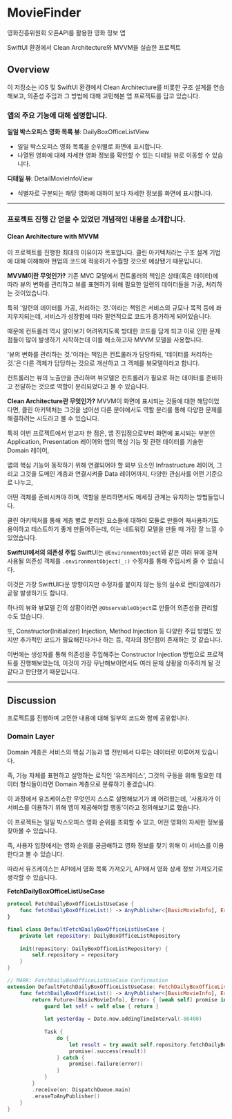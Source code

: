 #  MovieFinder
영화진흥위원회 오픈API를 활용한 영화 정보 앱

SwiftUI 환경에서 Clean Architecture와 MVVM을 실습한 프로젝트

## Overview
이 저장소는 iOS 및 SwiftUI 환경에서 Clean Architecture를 비롯한 구조 설계를 연습해보고, 의존성 주입과 그 방법에 대해 고민해본 앱 프로젝트를 담고 있습니다.

### 앱의 주요 기능에 대해 설명합니다.

**일일 박스오피스 영화 목록 뷰**: DailyBoxOfficeListView
* 일일 박스오피스 영화 목록을 순위별로 화면에 표시합니다.
* 나열된 영화에 대해 자세한 영화 정보를 확인할 수 있는 디테일 뷰로 이동할 수 있습니다.

**디테일 뷰**: DetailMovieInfoView
* 식별자로 구분되는 해당 영화에 대하여 보다 자세한 정보를 화면에 표시합니다.

---

### 프로젝트 진행 간 얻을 수 있었던 개념적인 내용을 소개합니다.

#### Clean Architecture with MVVM
이 프로젝트를 진행한 최대의 이유이자 목표입니다. 클린 아키텍처라는 구조 설계 기법에 대해 이해해야 현업의 코드에 적응하기 수월할 것으로 예상됐기 때문입니다.

**MVVM이란 무엇인가?**
기존 MVC 모델에서 컨트롤러의 책임은 상태(혹은 데이터)에 따라 뷰의 변화를 관리하고 뷰를 표현하기 위해 필요한 일련의 데이터들을 가공, 처리하는 것이었습니다.

특히 '일련의 데이터를 가공, 처리하는 것.'이라는 책임은 서비스의 규모나 목적 등에 좌지우지되는데, 서비스가 성장함에 따라 필연적으로 코드가 증가하게 되어있습니다.

때문에 컨트롤러 역시 알아보기 어려워지도록 방대한 코드를 담게 되고 이로 인한 문제점들이 많이 발생하기 시작하는데 이를 해소하고자 MVVM 모델을 사용합니다.

'뷰의 변화를 관리하는 것.'이라는 책임은 컨트롤러가 담당하되, '데이터를 처리하는 것.'은 다른 객체가 담당하는 것으로 개선하고 그 객체를 뷰모델이라고 합니다.

컨트롤러는 뷰의 노출만을 관리하며 뷰모델은 컨트롤러가 필요로 하는 데이터를 준비하고 전달하는 것으로 역할이 분리되었다고 볼 수 있습니다. 

**Clean Architecture란 무엇인가?**
MVVM이 화면에 표시되는 것들에 대한 해답이었다면, 클린 아키텍처는 그것을 넘어선 다른 분야에서도 역할 분리를 통해 다양한 문제를 해결하려는 시도라고 볼 수 있습니다.

특히 이번 프로젝트에서 얻고자 한 점은, 앱 진입점으로부터 화면에 표시되는 부분인 Application, Presentation 레이어와 앱의 핵심 기능 및 관련 데이터를 기술한 Domain 레이어,

앱의 핵심 기능이 동작하기 위해 연결되어야 할 외부 요소인 Infrastructure 레이어, 그리고 그것을 도메인 계층과 연결시켜줄 Data 레이어까지, 다양한 관심사를 어떤 기준으로 나누고,

어떤 객체를 준비시켜야 하며, 역할을 분리하면서도 메세징 관계는 유지하는 방법들입니다.

클린 아키텍처를 통해 계층 별로 분리된 요소들에 대하여 모듈로 만들어 재사용하기도 용이하고 테스트하기 좋게 만들어주는데, 이는 네트워킹 모델을 만들 때 가장 잘 느낄 수 있었습니다.

**SwiftUI에서의 의존성 주입**
SwiftUI는 `@EnvironmentObject`와 같은 여러 뷰에 걸쳐 사용될 의존성 객체를 `.environmentObject(_:)` 수정자를 통해 주입시켜 줄 수 있습니다.

이것은 가장 SwiftUI다운 방향이지만 수정자를 붙이지 않는 등의 실수로 런타임에러가 곧잘 발생하기도 합니다.

하나의 뷰와 뷰모델 간의 상황이라면 `@ObservableObject`로 만들어 의존성을 관리할 수도 있습니다.

또, Constructor(Initializer) Injection, Method Injection 등 다양한 주입 방법도 있지만 추가적인 코드가 필요해진다거나 하는 등, 각자의 장단점이 존재하는 것 같습니다.

이번에는 생성자를 통해 의존성을 주입해주는 Constructor Injection 방법으로 프로젝트를 진행해보았는데, 이것이 가장 무난해보이면서도 여러 문제 상황을 마주하게 될 것 같다고 판단했기 때문입니다.

---

## Discussion
프로젝트를 진행하며 고민한 내용에 대해 일부의 코드와 함께 공유합니다.

### Domain Layer
Domain 계층은 서비스의 핵심 기능과 앱 전반에서 다루는 데이터로 이루어져 있습니다.

즉, 기능 자체를 표현하고 설명하는 로직인 '유즈케이스', 그것의 구동을 위해 필요한 데이터 형식들이라면 Domain 계층으로 분류하기 좋겠습니다.

이 과정에서 유즈케이스란 무엇인지 스스로 설명해보기가 꽤 어려웠는데, '사용자가 이 서비스를 이용하기 위해 앱이 제공해야할 행동'이라고 정의해보기로 했습니다.

이 프로젝트는 일일 박스오피스 영화 순위를 조회할 수 있고, 어떤 영화의 자세한 정보를 찾아볼 수 있습니다.

즉, 사용자 입장에서는 영화 순위를 궁금해하고 영화 정보를 찾기 위해 이 서비스를 이용한다고 볼 수 있습니다.

따라서 유즈케이스는 API에서 영화 목록 가져오기, API에서 영화 상세 정보 가져오기로 생각할 수 있습니다.

**FetchDailyBoxOfficeListUseCase**
```swift
protocol FetchDailyBoxOfficeListUseCase {
    func fetchDailyBoxOfficeList() -> AnyPublisher<[BasicMovieInfo], Error>
}

final class DefaultFetchDailyBoxOfficeListUseCase {
    private let repository: DailyBoxOfficeListRepository
    
    init(repository: DailyBoxOfficeListRepository) {
        self.repository = repository
    }
}

// MARK: FetchDailyBoxOfficeListUseCase Confirmation
extension DefaultFetchDailyBoxOfficeListUseCase: FetchDailyBoxOfficeListUseCase {
    func fetchDailyBoxOfficeList() -> AnyPublisher<[BasicMovieInfo], Error> {
        return Future<[BasicMovieInfo], Error> { [weak self] promise in
            guard let self = self else { return }
            
            let yesterday = Date.now.addingTimeInterval(-86400)
            
            Task {
                do {
                    let result = try await self.repository.fetchDailyBoxOfficeList(date: yesterday)
                    promise(.success(result))
                } catch {
                    promise(.failure(error))
                }
            }
        }
        .receive(on: DispatchQueue.main)
        .eraseToAnyPublisher()
    }
}
```
> 
